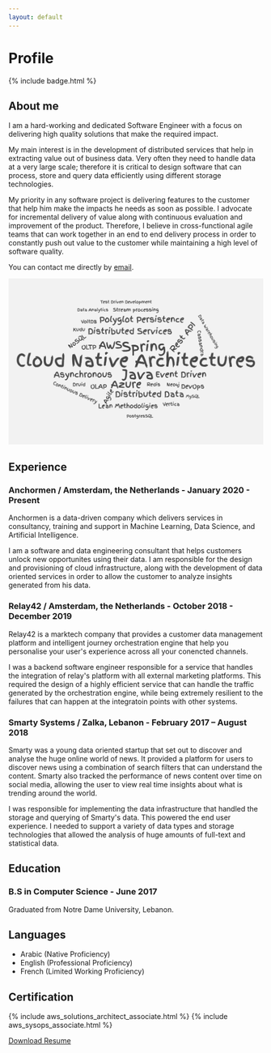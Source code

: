 ```yaml
---
layout: default
---
```

# Profile

{% include badge.html %}

## About me

I am a hard-working and dedicated Software Engineer with a focus on delivering high quality solutions that make the required impact.

My main interest is in the development of distributed services that help in extracting value out of business data. Very often they need to handle data at a very large scale; therefore it is critical to design software that can process, store and query data efficiently using different storage technologies.

My priority in any software project is delivering features to the customer that help him make the impacts he needs as soon as possible. I advocate for incremental delivery of value along with continuous evaluation and improvement of the product.
Therefore, I believe in cross-functional agile teams that can work together in an end to end delivery process in order to constantly push out value to the customer while maintaining a high level of software quality.

You can contact me directly by [email](mailto:i_kh@icloud.com?subject=[Resume]%20Getting%20in%20touch).

![wordcloud](assets/wordcloud.png)

## Experience

### Anchormen / Amsterdam, the Netherlands - January 2020 - Present

Anchormen is a data-driven company which delivers services in consultancy, training and support in Machine Learning, Data Science, and Artificial Intelligence.

I am a software and data engineering consultant that helps customers unlock new opportunites using their data. I am responsible for the design and provisioning of cloud infrastructure, along with the development of data oriented services in order to allow the customer to analyze insights generated from his data.

### Relay42 / Amsterdam, the Netherlands - October 2018 - December 2019

Relay42 is a marktech company that provides a customer data management platform and intelligent journey orchestration engine that help you personalise your user's experience across all your conencted channels.

I was a backend software engineer responsible for a service that handles the integration of relay's platform with all external marketing platforms. This required the design of a highly efficient service that can handle the traffic generated by the orchestration engine, while being extremely resilient to the failures that can happen at the integratoin points with other systems.

### Smarty Systems / Zalka, Lebanon - February 2017 – August 2018

Smarty was a young data oriented startup that set out to discover and analyse the huge online world of news. It provided a platform for users to discover news using a combination of search filters that can understand the content. Smarty also tracked the performance of news content over time on social media, allowing the user to view real time insights about what is trending around the world.

I was responsible for implementing the data infrastructure that handled the storage and querying of Smarty's data. This powered the end user experience.
I needed to support a variety of data types and storage technologies that allowed the analysis of huge amounts of full-text and statistical data.

## Education

### B.S in Computer Science - June 2017

Graduated from Notre Dame University, Lebanon.

## Languages

- Arabic (Native Proficiency)
- English (Professional Proficiency)
- French (Limited Working Proficiency)

## Certification

{% include aws_solutions_architect_associate.html %}
{% include aws_sysops_associate.html %}

[Download Resume](assets/issa_khoury_resume.pdf)
